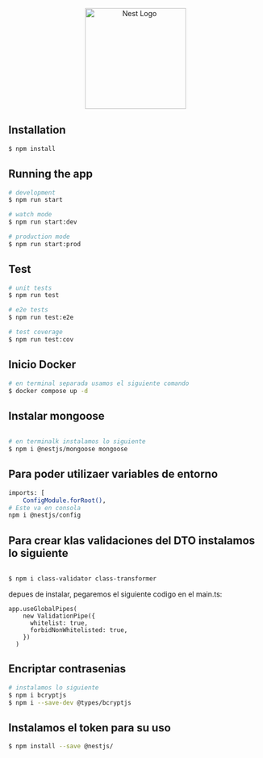 <p align="center">
  <a href="http://nestjs.com/" target="blank"><img src="https://nestjs.com/img/logo-small.svg" width="200" alt="Nest Logo" /></a>
</p>


## Installation

```bash
$ npm install
```

## Running the app

```bash
# development
$ npm run start

# watch mode
$ npm run start:dev

# production mode
$ npm run start:prod
```

## Test

```bash
# unit tests
$ npm run test

# e2e tests
$ npm run test:e2e

# test coverage
$ npm run test:cov
```

## Inicio Docker

```bash
# en terminal separada usamos el siguiente comando
$ docker compose up -d
```

## Instalar mongoose

```bash

# en terminalk instalamos lo siguiente
$ npm i @nestjs/mongoose mongoose
```

## Para poder utilizaer variables de entorno

```bash
imports: [
    ConfigModule.forRoot(),
# Este va en consola
npm i @nestjs/config
```

## Para crear klas validaciones del DTO instalamos lo siguiente

```bash

$ npm i class-validator class-transformer
```
depues de instalar, pegaremos el siguiente codigo en el main.ts:
```
app.useGlobalPipes(
    new ValidationPipe({
      whitelist: true,
      forbidNonWhitelisted: true,
    })
  )
```


## Encriptar contrasenias

```bash
# instalamos lo siguiente
$ npm i bcryptjs
$ npm i --save-dev @types/bcryptjs
```

## Instalamos el token para su uso

```bash
$ npm install --save @nestjs/
```